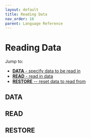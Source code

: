 ```yaml
---
layout: default
title: Reading Data
nav_order: 16
parent: Language Reference
---
```


# Reading Data

Jump to:

- [**DATA** - specify data to be read in](#data)
- [**READ** - read in data](#read)
- [**RESTORE** -- reset data to read from](#restore)


## DATA

## READ

## RESTORE
